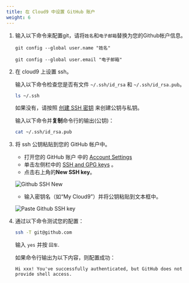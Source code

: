 ```yaml
---
title: 在 Cloud9 中设置 GitHub 账户
weight: 6
---
```


1. 输入以下命令来配置git，请将`姓名`和`电子邮箱`替换为您的Github帐户信息。

    ```git config --global user.name "姓名" ```

    ```git config --global user.email "电子邮箱" ```

2. 在 cloud9 上设置 ssh。
   
    输入以下命令检查您是否有文件 `~/.ssh/id_rsa` 和 `~/.ssh/id_rsa.pub`。 
    ```sh
    ls ~/.ssh
    ```
    如果没有，请按照 [创建 SSH 密钥](https://gcr-solutions.github.io/recommender-system-dev-workshop-cn/prerequisite/workspace/create-ssh-key/readme/) 来创建公钥与私钥。
   
    输入以下命令并**复制**命令行的输出(公钥)：
   
    ```sh
    cat ~/.ssh/id_rsa.pub
    ```

3. 将 ssh 公钥粘贴到您的 GitHub 帐户中。
   
   - 打开您的 GitHub 账户 中的 [Account Settings](https://github.com/settings/profile)
   - 单击左侧栏中的 [SSH and GPG keys](https://github.com/settings/keys) 。
   - 点击右上角的**New SSH key**。
     
   ![Github SSH New](/images/github-ssh-new.png)

   - 输入密钥名（如“My Cloud9”）并将公钥粘贴到文本框中。
     
   ![Paste Github SSH key](/images/paste-github-ssh-key.png)

4. 通过以下命令测试您的配置：
    ```sh
    ssh -T git@github.com
    ```
    输入 `yes` 并按 `回车`.

    如果命令行输出为以下内容，则配置成功：

    `Hi xxx! You've successfully authenticated, but GitHub does not provide shell access.`



